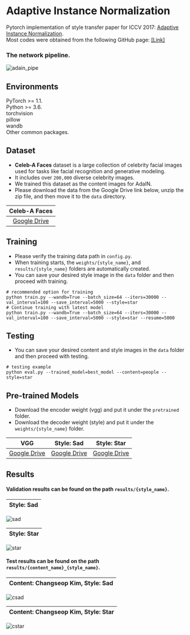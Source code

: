 # Adaptive Instance Normalization
Pytorch implementation of style transfer paper for ICCV 2017: [Adaptive Instance Normalization](https://arxiv.org/pdf/1703.06868).  
Most codes were obtained from the following GitHub page: [[Link]](https://github.com/naoto0804/pytorch-AdaIN)  

### The network pipeline.  
![adain_pipe](https://github.com/user-attachments/assets/df55c1a1-a07a-4c05-bfc3-bdab1a4aed08)

## Environments  
PyTorch >= 1.1.  
Python >= 3.6.  
torchvision  
pillow  
wandb  
Other common packages.  

## Dataset
- **Celeb-A Faces** dataset is a large collection of celebrity facial images used for tasks like facial recognition and generative modeling.  
- It includes over ```200,000``` diverse celebrity images.  
- We trained this dataset as the content images for AdaIN.
- Please download the data from the Google Drive link below, unzip the zip file, and then move it to the ```data``` directory.

|     Celeb-A Faces            |
|:------------------------:|
| [Google Drive](https://drive.google.com/file/d/1dsNgCvIXSDl2w2kljQvDr8JalDyyXOkV/view?usp=sharing)   |

## Training
- Please verify the training data path in ```config.py```.
- When training starts, the ```weights/{style_name}```, and ```results/{style_name}``` folders are automatically created.
- You can save your desired style image in the ```data``` folder and then proceed with training.
  
```Shell
# recommended option for training
python train.py --wandb=True --batch_size=64 --iters=30000 --val_interval=100 --save_interval=5000 --style=star
# Continue training with latest model
python train.py --wandb=True --batch_size=64 --iters=30000 --val_interval=100 --save_interval=5000 --style=star --resume=5000
```

## Testing
- You can save your desired content and style images in the ```data``` folder and then proceed with testing.
  
```Shell
# testing example
python eval.py --trained_model=best_model --content=people --style=star
```

## Pre-trained Models
- Download the encoder weight (vgg) and put it under the ```pretrained``` folder.
- Download the decoder weight (style) and put it under the ```weights/{style_name}``` folder.

|   VGG     | Style: Sad    | Style: Star    |
|:--------------:|:-----------:|:-----------:|
|[Google Drive](https://drive.google.com/file/d/1G90vGCEJ9uwaKyKeo--2-JQI2gaa_Zcq/view?usp=sharing)|[Google Drive](https://drive.google.com/file/d/1b7qCl4PeKr8R4tC4XKwhRgDN5QEdUu3u/view?usp=sharing)|[Google Drive](https://drive.google.com/file/d/12AfgyYuoFRKPXkyzUtvDG3K1i7FffAhp/view?usp=sharing)|

## Results
#### Validation results can be found on the path ```results/{style_name}```.  
| Style: Sad                                                                             |
|----------------------------------------------------------------------------------------------------------------------|
![sad](https://github.com/user-attachments/assets/d9a6c40e-e31e-4560-ac54-bd1e37a25d52)

| Style: Star                                                                             |
|----------------------------------------------------------------------------------------------------------------------|
![star](https://github.com/user-attachments/assets/9598612b-a1a8-4e28-aecc-a8604a55f661)

#### Test results can be found on the path ```results/{content_name}_{style_name}```.  
| Content: Changseop Kim, Style: Sad                                                                             |
|----------------------------------------------------------------------------------------------------------------------|
![csad](https://github.com/user-attachments/assets/16e524dc-a960-4be2-be5d-104a39759b2b)

| Content: Changseop Kim, Style: Star                                                                             |
|----------------------------------------------------------------------------------------------------------------------|
![cstar](https://github.com/user-attachments/assets/83c8c8e5-419c-41d2-b78e-5ba6e1862d85)

